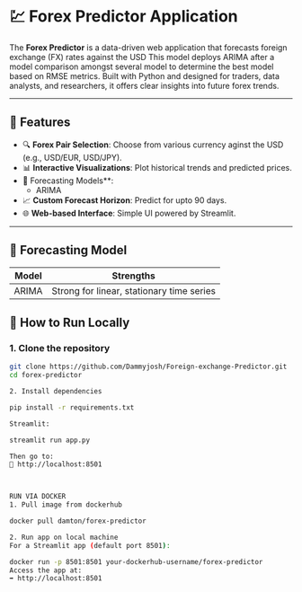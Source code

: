 # 💹 Forex Predictor Application

The **Forex Predictor** is a data-driven web application that forecasts foreign exchange (FX) rates against the USD 
This model deploys ARIMA after a model comparison amongst several model to determine the best model based on RMSE metrics. 
Built with Python and designed for traders, data analysts, and researchers, it offers clear insights into future forex trends.

---

## 🚀 Features

- 🔍 **Forex Pair Selection**: Choose from various currency aginst the USD (e.g., USD/EUR, USD/JPY).
- 📊 **Interactive Visualizations**: Plot historical trends and predicted prices.
- 🤖 Forecasting Models**:
  - ARIMA
- 📈 **Custom Forecast Horizon**: Predict for upto 90 days.
- 🌐 **Web-based Interface**: Simple UI powered by Streamlit.

---

## 🧠 Forecasting Model

| Model     | Strengths                                 |
|-----------|-------------------------------------------|
| ARIMA     | Strong for linear, stationary time series |



## 🧪 How to Run Locally

### 1. Clone the repository

```bash
git clone https://github.com/Dammyjosh/Foreign-exchange-Predictor.git
cd forex-predictor

2. Install dependencies

pip install -r requirements.txt

Streamlit:

streamlit run app.py

Then go to:
📍 http://localhost:8501



RUN VIA DOCKER
1. Pull image from dockerhub

docker pull damton/forex-predictor

2. Run app on local machine
For a Streamlit app (default port 8501):

docker run -p 8501:8501 your-dockerhub-username/forex-predictor
Access the app at:
➡️ http://localhost:8501



